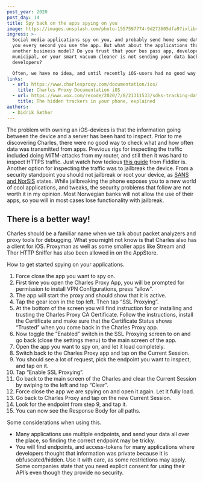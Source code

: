 ```yaml
---
post_year: 2020
post_day: 14
title: Spy back on the apps spying on you
image: https://images.unsplash.com/photo-1557597774-9d273605dfa9?ixlib=rb-1.2.1&ixid=eyJhcHBfaWQiOjEyMDd9&auto=format&fit=crop&w=2896&q=80
ingress: >-
  Social media applications spy on you, and probably send home some data about
  you every second you use the app. But what about the applications that have
  another business model? Do you trust that your bus pass app, developed by your
  municipal, or your smart vacuum cleaner is not sending your data back to the
  developers?

  Often, we have no idea, and until recently iOS-users had no good way of inspecting the traffic that was sent from their devices. 
links:
  - url: https://www.charlesproxy.com/documentation/ios/
    title: Charles Proxy Documentation iOS
  - url: https://www.vox.com/recode/2020/7/8/21311533/sdks-tracking-data-location
    title: The hidden trackers in your phone, explained
authors:
  - Didrik Sæther
---
```

The problem with owning an iOS-devices is that the information going between the device and a server has been hard to inspect. Prior to me discovering Charles, there were no good way to check what and how often data was transmitted from apps. Previous rigs for inspecting the traffic included doing MiTM-attacks from my router, and still then it was hard to inspect HTTPS traffic. Just watch how tedious [this guide](https://docs.telerik.com/fiddler/Configure-Fiddler/Tasks/ConfigureForiOS) from Fiddler is.
Another option for inspecting the traffic was to jailbreak the device. From a security standpoint you should not jailbreak or root your device, as [SANS and NorSIS](https://www.sans.org/sites/default/files/newsletters/ouch/issues/OUCH-201501_no.pdf) states. While jailbreaking the phone exposes you to a new world of cool applications, and tweaks, the security problems that follow are not worth it in my opinion. Most Norwegian banks will not allow the use of their apps, so you will in most cases lose functionality with jailbreak.

## There is a better way! 

Charles should be a familiar name when we talk about packet analyzers and proxy tools for debugging. What you might not know is that Charles also has a client for iOS. Proxyman as well as some smaller apps like Stream and Thor HTTP Sniffer has also been allowed in on the AppStore. 

How to get started spying on your applications.

1. Force close the app you want to spy on.
2. First time you open the Charles Proxy App, you will be prompted for permission to install VPN Configurations, press “allow”.
3. The app will start the proxy and should show that it is active.
4. Tap the gear icon in the top left. Then tap “SSL Proxying”.
5. At the bottom of the screen you will find instruction for or installing and trusting the Charles Proxy CA Certificate. Follow the instructions, install the Certificate and make sure that the Certificate Status shows “Trusted” when you come back in the Charles Proxy app.
6. Now toggle the “Enabled” switch in the SSL Proxying screen to on and go back (close the settings menu) to the main screen of the app.
7. Open the app you want to spy on, and let it load completely.
8. Switch back to the Charles Proxy app and tap on the Current Session.
9. You should see a lot of request, pick the endpoint you want to inspect, and tap on it.
10. Tap “Enable SSL Proxying”.
11. Go back to the main screen of the Charles and clear the Current Session by swiping to the left and tap “Clear”.
12. Force close the app we are spying on and open it again. Let it fully load.
13. Go back to Charles Proxy and tap on the new Current Session.
14. Look for the endpoint from step 9, and tap it.
15. You can now see the Response Body for all paths.

Some considerations when using this. 

* Many applications use multiple endpoints, and send your data all over the place, so finding the correct endpoint may be tricky.
* You will find endpoints, and access-tokens for many applications where developers thought that information was private because it is obfuscated/hidden. Use it with care, as some restrictions may apply. Some companies state that you need explicit consent for using their API’s even though they provide no security.
